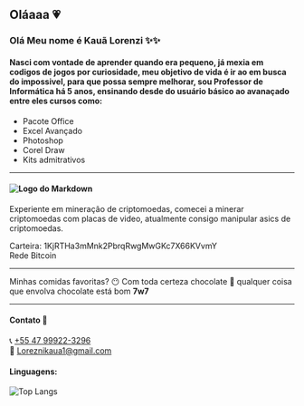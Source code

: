 ## Oláaaa 💗

### Olá Meu nome é Kauã Lorenzi ✨✨

#### Nasci com vontade de aprender quando era pequeno, já mexia em codigos de jogos por curiosidade, meu objetivo de vida é ir ao em busca do impossivel, para que possa sempre melhorar, sou Professor de Informática há 5 anos, ensinando desde do usuário básico ao avanaçado entre eles cursos como:

- Pacote Office
- Excel Avançado
- Photoshop
- Corel Draw
- Kits admitrativos

________________
#### ![Logo do Markdown](https://img.shields.io/badge/Bitcoin-000000?style=for-the-badge&logo=bitcoin&logoColor=white "Markdown")
Experiente em mineração de criptomoedas, comecei a minerar criptomoedas com placas de video, atualmente consigo manipular asics de criptomoedas. 

Carteira:
1KjRTHa3mMnk2PbrqRwgMwGKc7X66KVvmY   
Rede Bitcoin
____________________________
 
  Minhas comidas favoritas? 😶 Com toda certeza chocolate 🍫 qualquer coisa que envolva chocolate está bom **7w7** 
 
___

#### Contato 📱
   
   📞 [+55 47 99922-3296](https://wa.me/5547999223296)  
   📨 Loreznikaua1@gmail.com

#### Linguagens:

![Top Langs](https://github-readme-stats.vercel.app/api/top-langs/?username=Kilmo0&hide_progress=true)



